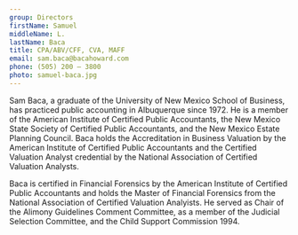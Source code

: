 ```yaml
---
group: Directors
firstName: Samuel
middleName: L.
lastName: Baca
title: CPA/ABV/CFF, CVA, MAFF
email: sam.baca@bacahoward.com
phone: (505) 200 – 3800
photo: samuel-baca.jpg
---
```


Sam Baca, a graduate of the University of New Mexico School of Business, has practiced public accounting in Albuquerque since 1972. He is a member of the American Institute of Certified Public Accountants, the New Mexico State Society of Certified Public Accountants, and the New Mexico Estate Planning Council. Baca holds the Accreditation in Business Valuation by the American Institute of Certified Public Accountants and the Certified Valuation Analyst credential  by the National Association of Certified Valuation Analysts.

Baca is certified in Financial Forensics by the American Institute of Certified Public Accountants and holds the Master of Financial Forensics from the National Association of Certified Valuation Analyists. He served as Chair of the Alimony Guidelines Comment Committee, as a member of the Judicial Selection Committee, and the Child Support Commission 1994.
